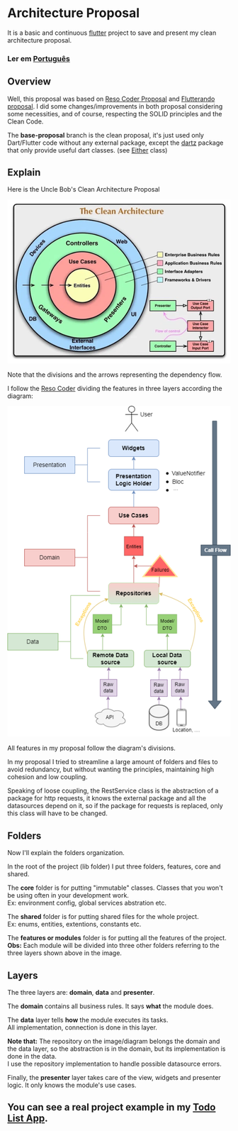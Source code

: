 # Architecture Proposal

It is a basic and continuous [flutter](https://flutter.dev) project to save and present my clean architecture proposal.

### Ler em [Português](https://github.com/Juniorlpes/architecture-proposal/blob/base-proposal/README-pt.md)

## Overview

Well, this proposal was based on [Reso Coder Proposal](https://resocoder.com/flutter-clean-architecture-tdd/) and [Flutterando proposal](https://github.com/Flutterando/Clean-Dart). I did some changes/improvements in both proposal considering some necessities, and of course, respecting the SOLID principles and the Clean Code.

The <strong>base-proposal</strong> branch is the clean proposal, it's just used only Dart/Flutter code without any external package, except the [dartz](https://pub.dev/packages/dartz) package that only provide useful dart classes. (see [Either](https://pub.dev/documentation/dartz/latest/dartz/Either-class.html) class)

## Explain

Here is the Uncle Bob's Clean Architecture Proposal

![image info](./readme_assets/CleanArchitecture.png)

Note that the divisions and the arrows representing the dependency flow.

I follow the [Reso Coder](https://resocoder.com/) dividing the features in three layers according the diagram:

![image info](./readme_assets/Clean-Architecture-Flutter-Diagram.png)

All features in my proposal follow the diagram's divisions.

In my proposal I tried to streamline a large amount of folders and files to avoid redundancy, but without wanting the principles, maintaining high cohesion and low coupling.

Speaking of loose coupling, the RestService class is the abstraction of a package for http requests, it knows the external package and all the datasources depend on it, so if the package for requests is replaced, only this class will have to be changed.

## Folders

Now I'll explain the folders organization.

In the root of the project (lib folder) I put three folders, features, core and shared.

The <strong>core</strong> folder is for putting "immutable" classes. Classes that you won't be using often in your development work. </br>
Ex: environment config, global services abstration etc.

The <strong>shared</strong> folder is for putting shared files for the whole project.</br>
Ex: enums, entities, extentions, constants etc.

The <strong>features or modules</strong> folder is for putting all the features of the project.</br>
<strong>Obs:</strong> Each module will be divided into three other folders referring to the three layers shown above in the image.

## Layers

The three layers are: <strong>domain</strong>, <strong>data</strong> and <strong>presenter</strong>.

The <strong>domain</strong> contains all business rules. It says <strong>what</strong> the module does.

The <strong>data</strong> layer tells <strong>how</strong> the module executes its tasks. </br>
All implementation, connection is done in this layer.

<strong>Note that:</strong> The repository on the image/diagram belongs the domain and the data layer, so the abstraction is in the domain, but its implementation is done in the data. </br>
I use the repository implementation to handle possible datasource errors.

Finally, the <strong>presenter</strong> layer takes care of the view, widgets and presenter logic. It only knows the module's use cases.

## You can see a real project example in my [Todo List App](https://github.com/Juniorlpes/todo-list-app).